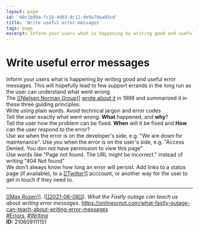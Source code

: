 ```yaml
---
layout: page
id: '60c1bd0a-fc1b-4d03-8c11-de9a79aa03cd'
title: 'Write useful error messages'
tags: page
excerpt: Inform your users what is happening by writing good and useful error messages. This will hopefully lead to few support errands in the long run as the user can understand what went wrong.
---
```

  
# Write useful error messages

<div class="space-y-2">
<div class="element-block ml-0"><div class="flex-1">Inform your users what is happening by writing good and useful error messages. This will hopefully lead to few support errands in the long run as the user can understand what went wrong.</div></div>

<div class="element-block ml-0"><div class="flex-1">The <a class="text-teal-400 group" href="/pages/nielsen-norman-group"><span class="text-gray-500 group-hover:text-yellow-500">[[</span>Nielsen Norman Group<span class="text-gray-500 group-hover:text-yellow-500">]]</span></a> <a class="text-indigo-400" href="https://www.nngroup.com/articles/improving-dreaded-404-error-message/" target="_blank" rel="">wrote about it</a> in 1998 and summarized it in these three guiding principles:</div></div>

<div class="element-block ml-4"><div class="flex-1">Write using plain words. Avoid technical jargon and error codes</div></div>

<div class="element-block ml-4"><div class="flex-1">Tell the user exactly what went wrong. <strong class="text-rose-400">What</strong> happened, and <strong class="text-rose-400">why</strong>?</div></div>

<div class="element-block ml-4"><div class="flex-1">Tell the user how the problem can be fixed. <strong class="text-rose-400">When</strong> will it be fixed and <strong class="text-rose-400">How</strong> can the user respond to the error?</div></div>



<div class="element-block ml-0"><div class="flex-1">Use <em>we</em> when the error is on the developer's side, e.g. "We are down for maintenance". Use <em>you</em> when the error is on the user's side, e.g. "Access Denied. You don not have permission to view this page"</div></div>

<div class="element-block ml-0"><div class="flex-1">Use words like "Page not found. The URL might be incorrect." instead of writing "404 Not found"</div></div>

<div class="element-block ml-0"><div class="flex-1">We don't always know how long an error will persist. Add links to a status page (if available), to a <a class="text-teal-400 group" href="/pages/twitter"><span class="text-gray-500 group-hover:text-yellow-500">[[</span>Twitter<span class="text-gray-500 group-hover:text-yellow-500">]]</span></a> acccount, or another way for the user to get in touch if they need to.</div></div>

<hr class="border-gray-700 !my-5" />

<div class="element-block ml-0"><div class="flex-1"><a class="text-teal-400 group" href="/pages/max-rozen"><span class="text-gray-500 group-hover:text-yellow-500">[[</span>Max Rozen<span class="text-gray-500 group-hover:text-yellow-500">]]</span></a>. (<a class="text-teal-400 group" href="/pages/2021-06-08"><span class="text-gray-500 group-hover:text-yellow-500">[[</span>2021-06-08<span class="text-gray-500 group-hover:text-yellow-500">]]</span></a>). <em>What the Fastly outage can teach us about writing error messages</em>. <a class="text-indigo-400" href="https://onlineornot.com/what-fastly-outage-can-teach-about-writing-error-messages" target="_blank" rel="">https://onlineornot.com/what-fastly-outage-can-teach-about-writing-error-messages</a></div></div>

<div class="element-block ml-0"><div class="flex-1"><a class="text-gray-400" href="/pages/errors">#Errors</a>, <a class="text-gray-400" href="/pages/writing">#Writing</a></div></div>

<div class="element-block ml-0"><div class="flex-1"><strong class="text-rose-400">ID:</strong> 210609111151</div></div>
</div>

